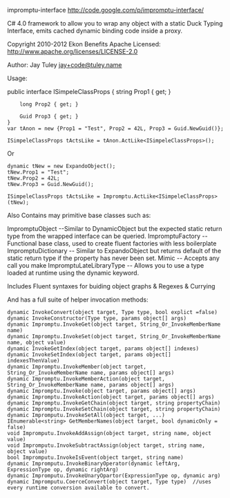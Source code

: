 impromptu-interface http://code.google.com/p/impromptu-interface/

C# 4.0 framework to allow you to wrap any object with a static Duck Typing Interface, emits cached dynamic binding code inside a proxy.

Copyright 2010-2012 Ekon Benefits
Apache Licensed: http://www.apache.org/licenses/LICENSE-2.0

Author:
Jay Tuley jay+code@tuley.name


Usage:

   public interface ISimpeleClassProps
    {
        string Prop1 { get;  }

        long Prop2 { get; }

        Guid Prop3 { get; }
    }
    var tAnon = new {Prop1 = "Test", Prop2 = 42L, Prop3 = Guid.NewGuid()};

    ISimpeleClassProps tActsLike = tAnon.ActLike<ISimpeleClassProps>();
Or

    dynamic tNew = new ExpandoObject();
    tNew.Prop1 = "Test";
    tNew.Prop2 = 42L;
    tNew.Prop3 = Guid.NewGuid();

    ISimpeleClassProps tActsLike = Impromptu.ActLike<ISimpeleClassProps>(tNew);

Also Contains may primitive base classes such as:

ImpromptuObject --Similar to DynamicObject but the expected static return type from the wrapped interface can be queried.
ImpromptuFactory -- Functional base class, used to create fluent factories with less boilerplate
ImpromptuDictionary -- Similar to ExpandoObject but returns default of the static return type if the property has never been set.
Mimic -- Accepts any call you make
ImpromptuLateLibraryType -- Allows you to use a type loaded at runtime using the dynamic keyword.

Includes Fluent syntaxes for buiding object graphs & Regexes & Currying

And has a full suite of helper invocation methods:

    dynamic InvokeConvert(object target, Type type, bool explict =false)
    dynamic InvokeConstructor(Type type, params object[] args)
    dynamic Impromptu.InvokeGet(object target, String_Or_InvokeMemberName name)
    dynamic Impromptu.InvokeSet(object target, String_Or_InvokeMemberName name, object value)
    dynamic InvokeGetIndex(object target, params object[] indexes)
    dynamic InvokeSetIndex(object target, params object[] indexesThenValue)
    dynamic Impromptu.InvokeMember(object target, String_Or_InvokeMemberName name, params object[] args)
    dynamic Impromptu.InvokeMemberAction(object target, String_Or_InvokeMemberName name, params object[] args)
    dynamic Impromptu.Invoke(object target, params object[] args)
    dynamic Impromptu.InvokeAction(object target, params object[] args)
    dynamic Impromptu.InvokeGetChain(object target, string propertyChain)
    dynamic Impromptu.InvokeSetChain(object target, string propertyChain)
    dynamic Impromputu.InvokeSetAll(object target, ...)
    IEnumerable<string> GetMemberNames(object target, bool dynamicOnly = false)
    void Impromputu.InvokeAddAssign(object target, string name, object value)
    void Impromputu.InvokeSubtractAssign(object target, string name, object value)
    bool Impromputu.InvokeIsEvent(object target, string name)
    dynamic Impromputu.InvokeBinaryOperator(dynamic leftArg, ExpressionType op, dynamic rightArg)
    dynamic Impromputu.InvokeUnaryOpartor(ExpressionType op, dynamic arg)
    dynamic Impromputu.CoerceConvert(object target, Type type)  //uses every runtime conversion available to convert.

